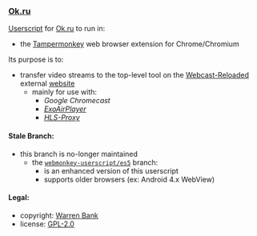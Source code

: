 ### [Ok.ru](https://github.com/warren-bank/crx-Ok-ru/tree/greasemonkey-userscript)

[Userscript](https://github.com/warren-bank/crx-Ok-ru/raw/greasemonkey-userscript/greasemonkey-userscript/Ok-ru.user.js) for [Ok.ru](https://ok.ru/) to run in:
* the [Tampermonkey](https://chrome.google.com/webstore/detail/tampermonkey/dhdgffkkebhmkfjojejmpbldmpobfkfo) web browser extension for Chrome/Chromium

Its purpose is to:
* transfer video streams to the top-level tool on the [Webcast-Reloaded](https://github.com/warren-bank/crx-webcast-reloaded) external [website](https://warren-bank.github.io/crx-webcast-reloaded/external_website/index.html)
  - mainly for use with:
    * _Google Chromecast_
    * [_ExoAirPlayer_](https://github.com/warren-bank/Android-ExoPlayer-AirPlay-Receiver)
    * [_HLS-Proxy_](https://github.com/warren-bank/HLS-Proxy)

#### Stale Branch:

* this branch is no-longer maintained
  - the [`webmonkey-userscript/es5`](https://github.com/warren-bank/crx-Ok-ru/tree/webmonkey-userscript/es5) branch:
    * is an enhanced version of this userscript
    * supports older browsers (ex: Android 4.x WebView)

#### Legal:

* copyright: [Warren Bank](https://github.com/warren-bank)
* license: [GPL-2.0](https://www.gnu.org/licenses/old-licenses/gpl-2.0.txt)
